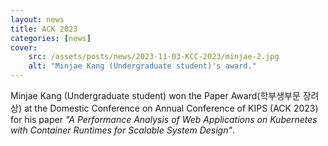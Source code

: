 ```yaml
---
layout: news
title: ACK 2023
categories: [news]
cover:
    src: /assets/posts/news/2023-11-03-KCC-2023/minjae-2.jpg
    alt: "Minjae Kang (Undergraduate student)'s award."
---
```


Minjae Kang (Undergraduate student) won the Paper Award(학부생부문 장려상) at the Domestic Conference on Annual Conference of KIPS (ACK 2023) for his paper _"A Performance Analysis of Web Applications on Kubernetes with Container Runtimes for Scalable System Design"_.